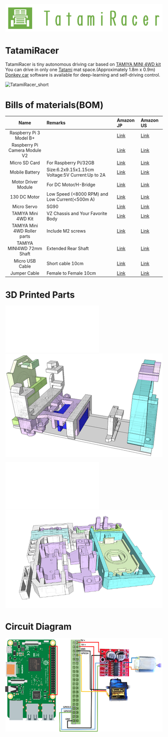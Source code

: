 ![TatamiRacer_Logo](img/TatamiRacer_LogoM.png)
# TatamiRacer
TatamiRacer is tiny autonomous driving car based on [TAMIYA MINI 4WD kit](https://www.tamiya.com/english/mini4wd/m4item/m4item.htm)  
You can drive in only one [Tatami](https://en.wikipedia.org/wiki/Tatami) mat space.(Approximately 1.8m x 0.9m)  
[Donkey car](http://docs.donkeycar.com/) software is available for deep-learning and self-driving control.  

![TatamiRacer_short](img/TatamiRacer_short.gif)  

# Bills of materials(BOM)
| Name | Remarks | Amazon JP | Amazon US|
|:---:|:---|:---|:---|
| Raspberry Pi 3 Model B+ | | [Link](https://www.amazon.co.jp/dp/B087WKPWNW/) | [Link](https://www.amazon.com/dp/B07P4LSDYV) |
| Raspberry Pi Camera Module V2  | | [Link](https://www.amazon.co.jp/dp/B07W6NK7TW/) | [Link](https://www.amazon.com/dp/B07W6THFPH/) |
| Micro SD Card | For Raspberry Pi/32GB| [Link](https://www.amazon.co.jp/dp/B06XWMQ81P/) | [Link](https://www.amazon.com/dp/B06XWMQ81P) |
| Mobile Battery | Size:6.2x9.15x1.15cm Voltage:5V Current:Up to 2A |[Link](https://www.amazon.co.jp/dp/B07SN2R3S2/) | [Link](https://www.amazon.com/dp/B082X53VDL/) |
| Motor Driver Module| For DC Motor/H-Bridge| [Link](https://www.amazon.co.jp/dp/B078X88R27/) | [Link](https://www.amazon.com/dp/B07Y1QJZK3/) |
| 130 DC Motor | Low Speed (<8000 RPM) and Low Current(<500m A)| [Link](https://www.amazon.co.jp/dp/B005AFBLIA/) | [Link](https://www.amazon.com/dp/https://www.amazon.com/dp/B0743835CY) |
| Micro Servo | SG90| [Link](https://www.amazon.co.jp/dp/B016FKJJ8M/) | [Link](https://www.amazon.com/dp/B083JYP59Y/) |
| TAMIYA Mini 4WD Kit | VZ Chassis and Your Favorite Body| [Link](https://www.amazon.co.jp/dp/B08C5FM9HM/) | [Link](https://www.amazon.com/dp/B083JYP59Y/) |
| TAMIYA Mini 4WD Roller parts | Include M2 screws| [Link](https://www.amazon.co.jp/dp/B004LVOV8G/) | [Link](https://www.amazon.com/dp/B075FM86KG/) |
| TAMIYA MINI4WD 72mm Shaft | Extended Rear Shaft| [Link](https://www.amazon.co.jp/dp/B003GALRS0/) | [Link](https://www.amazon.com/dp/B002CAO2IC/) |
| Micro USB Cable | Short cable 10cm| [Link](https://www.amazon.co.jp/dp/B07PTZ6VGV/) | [Link](https://www.amazon.com/dp/B01FA4JXN0/) |
| Jumper Cable | Female to Female 10cm| [Link](https://www.amazon.co.jp/dp/B07MR1SVVR/) | [Link](https://www.amazon.com/dp/B0742RS6YL/) |

# 3D Printed Parts

![Assembly (STL Viewer)](3d/tatamiracer_assembly.stl)  
![Assembly3D](img/TatamiRacer_3D_Assembly.png)  
  
![Kit for 3D print(STL Viewer)](3d/tatamiracer_kit.stl)  
![Kit3D](img/TatamiRacer_3D_Kit.png)  
  
# Circuit Diagram
<img src="img/TatamiRacer_Circuit.png" alt="" title="" width="640" height="300">

